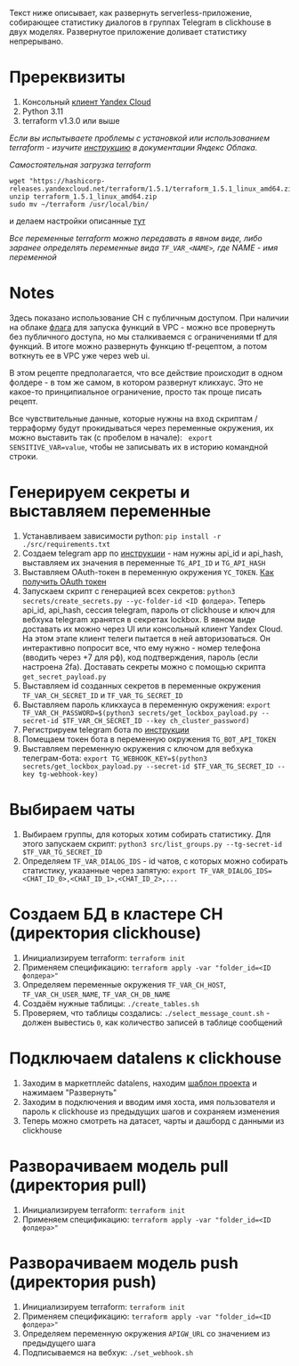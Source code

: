 Текст ниже описывает, как развернуть serverless-приложение, собирающее статистику диалогов
в группах Telegram в clickhouse в двух моделях. Развернутое приложение доливает статистику непрерывано. 

# Пререквизиты
1. Консольный [клиент Yandex Cloud](https://cloud.yandex.com/en-ru/docs/cli/quickstart)
2. Python 3.11
3. terraform v1.3.0 или выше

_Если вы испытываете проблемы с установкой или использованием terraform - изучите [инструкцию](https://cloud.yandex.ru/docs/tutorials/infrastructure-management/terraform-quickstart) в документации Яндекс Облака._

_Самостоятельная загрузка terraform_
```
wget "https://hashicorp-releases.yandexcloud.net/terraform/1.5.1/terraform_1.5.1_linux_amd64.zip"
unzip terraform_1.5.1_linux_amd64.zip
sudo mv ~/terraform /usr/local/bin/
```
и делаем настройки описанные [тут](https://cloud.yandex.ru/docs/tutorials/infrastructure-management/terraform-quickstart#configure-provider)

_Все переменные terraform можно передавать в явном виде, либо заранее определять переменные вида `TF_VAR_<NAME>`, где NAME - имя переменной_

# Notes
Здесь показано использование CH с публичным доступом. При наличии на облаке [флага](https://cloud.yandex.ru/docs/functions/concepts/networking#polzovatelskaya-set) для запуска функций в VPC - можно все провернуть без публичного доступа, но мы сталкиваемся с ограничениями tf для функций.
В итоге можно развернуть функцию tf-рецептом, а потом воткнуть ее в VPC уже через web ui.

В этом рецепте предполагается, что все действие происходит в одном фолдере - в том же самом, в котором развернут кликхаус. Это не какое-то принципиальное ограничение, просто так проще писать рецепт.

Все чувствительные данные, которые нужны на вход скриптам / терраформу будут прокидываться через переменные окружения, их можно выставить так (с пробелом в начале): ` export SENSITIVE_VAR=value`, чтобы не записывать их в историю командной строки.

# Генерируем секреты и выставляем переменные
1. Устанавливаем зависимости python: `pip install -r ./src/requirements.txt`
2. Создаем telegram app по [инструкции](https://core.telegram.org/api/obtaining_api_id#obtaining-api-id) - нам нужны api_id и api_hash, выставляем их значения в переменные `TG_API_ID` и `TG_API_HASH`
3. Выставляем OAuth-токен в переменную окружения `YC_TOKEN`. [Как получить OAuth токен](https://cloud.yandex.ru/docs/iam/concepts/authorization/oauth-token)
4. Запускаем скрипт с генерацией всех секретов: `python3 secrets/create_secrets.py --yc-folder-id <ID фолдера>`. Теперь api_id, api_hash, сессия telegram, пароль от clickhouse и ключ для вебхука telegram хранятся в секретах lockbox. В явном виде доставать их можно через UI или консольный клиент Yandex Cloud. На этом этапе клиент телеги пытается в ней авторизоваться. Он интерактивно попросит все, что ему нужно - номер телефона (вводить через +7 для рф), код подтверждения, пароль (если настроена 2fa). Доставать секреты можно с помощью скрипта `get_secret_payload.py`
5. Выставляем id созданных секретов в переменные окружения `TF_VAR_CH_SECRET_ID` и `TF_VAR_TG_SECRET_ID`
6. Выставляем пароль кликхауса в переменную окружения: `export TF_VAR_CH_PASSWORD=$(python3 secrets/get_lockbox_payload.py --secret-id $TF_VAR_CH_SECRET_ID --key ch_cluster_password)`
7. Регистрируем telegram бота по [инструкции](https://core.telegram.org/bots/tutorial)
8. Помещаем токен бота в переменную окружения `TG_BOT_API_TOKEN`
9. Выставляем переменную окружения с ключом для вебхука телеграм-бота: `export TG_WEBHOOK_KEY=$(python3 secrets/get_lockbox_payload.py --secret-id $TF_VAR_TG_SECRET_ID --key tg-webhook-key)` 

# Выбираем чаты
1. Выбираем группы, для которых хотим собирать статистику. Для этого запускаем скрипт: `python3 src/list_groups.py --tg-secret-id $TF_VAR_TG_SECRET_ID`
2. Определяем `TF_VAR_DIALOG_IDS` - id чатов, с которых можно собирать статистику, указанные через запятую: `export TF_VAR_DIALOG_IDS=<CHAT_ID_0>,<CHAT_ID_1>,<CHAT_ID_2>,...`

# Создаем БД в кластере CH (директория clickhouse)
1. Инициализируем terraform: `terraform init`
2. Применяем спецификацию: `terraform apply -var "folder_id=<ID фолдера>"` 
3. Определяем переменные окружения `TF_VAR_CH_HOST`, `TF_VAR_CH_USER_NAME`, `TF_VAR_CH_DB_NAME`
4. Создаём нужные таблицы: `./create_tables.sh`
5. Проверяем, что таблицы создались: `./select_message_count.sh` - должен вывестись `0`, как количество записей в таблице сообщений

# Подключаем datalens к clickhouse
1. Заходим в маркетплейс datalens, находим [шаблон проекта](http://datalens.yandex.ru/marketplace/f2ee0o8n467tk2avv39n) и нажимаем "Развернуть" 
2. Заходим в подключения и вводим имя хоста, имя пользователя и пароль к clickhouse из предыдущих шагов и сохраняем изменения
3. Теперь можно смотреть на датасет, чарты и дашборд с данными из clickhouse

# Разворачиваем модель pull (директория pull)
1. Инициализируем terraform: `terraform init`
2. Применяем спецификацию: `terraform apply -var "folder_id=<ID фолдера>"`

# Разворачиваем модель push (директория push)
1. Инициализируем terraform: `terraform init`
2. Применяем спецификацию: `terraform apply -var "folder_id=<ID фолдера>"`
3. Определяем переменную окружения `APIGW_URL` со значением из предыдущего шага
4. Подписываемся на вебхук: `./set_webhook.sh`

